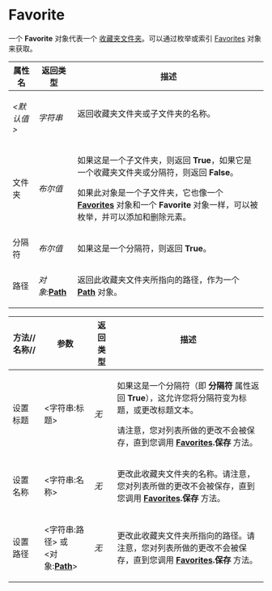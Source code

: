 # Favorite

一个 **Favorite** 对象代表一个 [收藏夹文件夹](/Manual/basic_concepts/the_lister/navigation/favorites.zh.md)。可以通过枚举或索引 [Favorites](favorites.zh.md) 对象来获取。

<table>
<thead><tr><th>
属性名</th><th>
返回类型</th><th>
描述
</th></tr></thead><tbody><tr><td>

*\<默认值\>*</td><td>

*字符串*</td><td>
返回收藏夹文件夹或子文件夹的名称。
</td></tr><tr><td>
文件夹</td><td>

*布尔值*</td><td>

如果这是一个子文件夹，则返回 **True**，如果它是一个收藏夹文件夹或分隔符，则返回 **False**。

如果此对象是一个子文件夹，它也像一个 **[Favorites](favorites.zh.md)** 对象和一个 **Favorite** 对象一样，可以被枚举，并可以添加和删除元素。
</td></tr><tr><td>
分隔符</td><td>

*布尔值*</td><td>

如果这是一个分隔符，则返回 **True**。
</td></tr><tr><td>
路径</td><td>

*对象:***[Path](path.zh.md)**</td><td>

返回此收藏夹文件夹所指向的路径，作为一个 **[Path](path.zh.md)** 对象。
</td></tr></tbody>
</table>

<table>
<thead><tr><th>
方法// 名称//</th><th>

**参数**</th><th>
返回类型</th><th>
描述
</th></tr></thead><tbody><tr><td>
设置标题</td><td>

\<字符串:标题\></td><td>

*无*</td><td>

如果这是一个分隔符（即 **分隔符** 属性返回 **True**），这允许您将分隔符变为标题，或更改标题文本。

请注意，您对列表所做的更改不会被保存，直到您调用 **[Favorites](favorites.zh.md).保存** 方法。
</td></tr><tr><td>
设置名称</td><td>

\<字符串:名称\></td><td>

*无*</td><td>

更改此收藏夹文件夹的名称。请注意，您对列表所做的更改不会被保存，直到您调用 **[Favorites](favorites.zh.md).保存** 方法。
</td></tr><tr><td>
设置路径</td><td>

\<字符串:路径\> 或  
\<对象:**[Path](path.zh.md)**\></td><td>

*无*</td><td>

更改此收藏夹文件夹所指向的路径。请注意，您对列表所做的更改不会被保存，直到您调用 **[Favorites](favorites.zh.md).保存** 方法。
</td></tr></tbody>
</table>